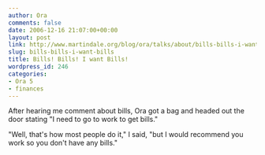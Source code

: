 ```yaml
---
author: Ora
comments: false
date: 2006-12-16 21:07:00+00:00
layout: post
link: http://www.martindale.org/blog/ora/talks/about/bills-bills-i-want-bills
slug: bills-bills-i-want-bills
title: Bills! Bills! I want Bills!
wordpress_id: 246
categories:
- Ora 5
- finances
---
```


After hearing me comment about bills, Ora got a bag and headed out the door stating "I need to go to work to get bills."  
  
"Well, that's how most people do it," I said, "but I would recommend you work so you don't have any bills."
